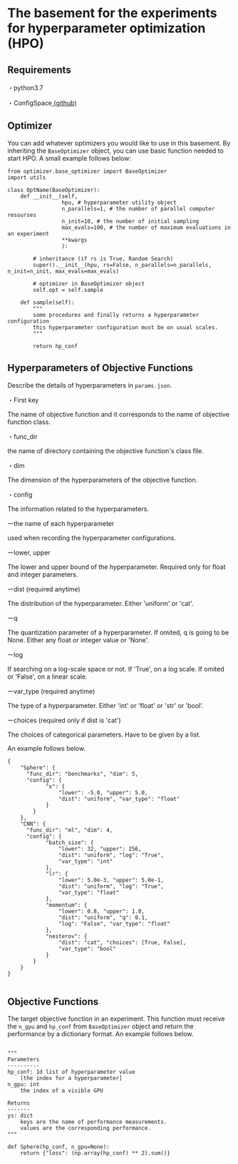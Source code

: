 # The basement for the experiments for hyperparameter optimization (HPO)

## Requirements
・python3.7

・ConfigSpace[ (github)](https://github.com/automl/ConfigSpace)

## Optimizer
You can add whatever optimizers you would like to use in this basement.
By inheriting the `BaseOptimizer` object, you can use basic function needed to start HPO. 
A small example follows below:

```
from optimizer.base_optimizer import BaseOptimizer
import utils

class OptName(BaseOptimizer):
    def __init__(self,
                 hpu, # hyperparameter utility object 
                 n_parallels=1, # the number of parallel computer resourses
                 n_init=10, # the number of initial sampling
                 max_evals=100, # the number of maximum evaluations in an experiment
                 **kwargs
                 ):

        # inheritance (if rs is True, Random Search)
        super().__init__(hpu, rs=False, n_parallels=n_parallels, n_init=n_init, max_evals=max_evals)

        # optimizer in BaseOptimizer object
        self.opt = self.sample
    
    def sample(self):
        """
        some procedures and finally returns a hyperparameter configuration
        this hyperparameter configuration must be on usual scales. 
        """

        return hp_conf
```

## Hyperparameters of Objective Functions
Describe the details of hyperparameters in `params.json`.

・First key

The name of objective function and it corresponds to the name of objective function class. 

・func_dir

the name of directory containing the objective function's class file.

・dim

The dimension of the hyperparameters of the objective function.

・config

The information related to the hyperparameters.

ーthe name of each hyperparameter

used when recording the hyperparameter configurations.

ーlower, upper

The lower and upper bound of the hyperparameter. 
Required only for float and integer parameters.

ーdist (required anytime)

The distribution of the hyperparameter. 
Either 'uniform' or 'cat'.

ーq

The quantization parameter of a hyperparameter. 
If omited, q is going to be None. 
Either any float or integer value or 'None'.

ーlog

If searching on a log-scale space or not.
If 'True', on a log scale.
If omited or 'False', on a linear scale. 

ーvar_type (required anytime)

The type of a hyperparameter.
Either 'int' or 'float' or 'str' or 'bool'.

ーchoices (required only if dist is 'cat')

The choices of categorical parameters.
Have to be given by a list.

An example follows below.

```
{
    "Sphere": {
      "func_dir": "benchmarks", "dim": 5, 
      "config": {
            "x": {
                "lower": -5.0, "upper": 5.0,
                "dist": "uniform", "var_type": "float"
            }
        }
    },
    "CNN": {
      "func_dir": "ml", "dim": 4, 
      "config": {
            "batch_size": {
                "lower": 32, "upper": 256,
                "dist": "uniform", "log": "True",
                "var_type": "int"
            },
            "lr": {
                "lower": 5.0e-3, "upper": 5.0e-1,
                "dist": "uniform", "log": "True",
                "var_type": "float"
            },
            "momentum": {
                "lower": 0.8, "upper": 1.0,
                "dist": "uniform", "q": 0.1,
                "log": "False", "var_type": "float"
            },
            "nesterov": {
                "dist": "cat", "choices": [True, False],
                "var_type": "bool"
            }
        }
    }
}
  
```

## Objective Functions

The target objective function in an experiment.
This function must receive the `n_gpu` and `hp_conf` from `BaseOptimizer` object and return the performance by a dictionary format.
An example follows below.


```

"""
Parameters
----------
hp_conf: 1d list of hyperparameter value
    [the index for a hyperparameter]
n_gpu: int
    the index of a visible GPU

Returns
-------
ys: dict
    keys are the name of performance measurements.
    values are the corresponding performance.
"""

def Sphere(hp_conf, n_gpu=None):
    return {"loss": (np.array(hp_conf) ** 2).sum()}
```